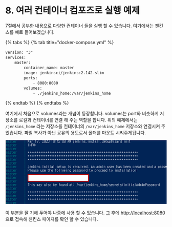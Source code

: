 # 8. 여러 컨테이너 컴포즈로 실행 예제

7절에서 공부한 내용으로 다양한 컨테이너 들을 실행 할 수 있습니다. 여기에서는 젠킨스를 예로 들어보겠습니다.

{% tabs %}
{% tab title="docker-compose.yml" %}
```text
version: "3"
services:
    master:
        container_name: master
        image: jenkinsci/jenkins:2.142-slim
        ports:
            - 8080:8080
        volumes:
            - ./jenkins_home:/var/jenkins_home
```
{% endtab %}
{% endtabs %}

여기에서 처음으로 volumes라는 개념이 등장합니다. volumes는 port와 비슷하게 저장소를 로컬과 컨테이너를 연결 해 주는 역할을 합니다. 위의 예제에서는 `/jenkins_home` 라는 저장소를 컨테이너의 `/var/jenkins_home` 저장소와 연결시켜 주었습니다. 파일 복사가 아닌 공유의 용도로서 폴더를 마운트 시켜주게됩니다.

![&#xC911;&#xAC04;&#xC5D0; &#xCD9C;&#xB825;&#xB41C; &#xC554;&#xD638;](../.gitbook/assets/image%20%287%29.png)

이 부분을 잘 기해 두어야 나중에 사용 할 수 있습니다. 그 후에 [http://localhost:8080](http://localhost:8080) 으로  접속해 젠킨스 페이지를 확인 할 수 있습니다.

